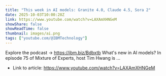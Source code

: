 ```yaml
---
title: "This week in AI models: Granite 4.0, Claude 4.5, Sora 2"
date: 2025-10-03T10:00:28Z
link: https://www.youtube.com/watch?v=LAXAmXHNGeM
showShare: false
showReadTime: false
thumbnail: images/ai.png
tags: ["youtube.com/@IBMTechnology"]
---
```

Explore the podcast → https://ibm.biz/Bdbxtb What's new in AI models? In episode 75 of Mixture of Experts, host Tim Hwang is ...

- Link to article: https://www.youtube.com/watch?v=LAXAmXHNGeM